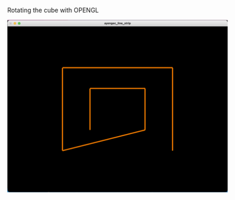 Rotating the cube with OPENGL


<img src="https://github.com/ayengec/OpenGL_with_Python/blob/main/7-Line%20Strip/line_strip.png">
